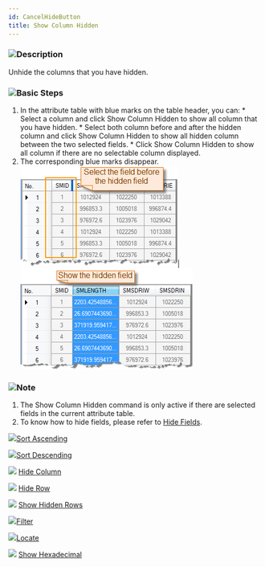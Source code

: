 ```yaml
---
id: CancelHideButton
title: Show Column Hidden
---
```

### ![](../../img/read.gif)Description

Unhide the columns that you have hidden.

### ![](../../img/read.gif)Basic Steps

  1. In the attribute table with blue marks on the table header, you can:
    * Select a column and click Show Column Hidden to show all column that you have hidden.
    * Select both column before and after the hidden column and click Show Column Hidden to show all hidden column between the two selected fields.
    * Click Show Column Hidden to show all column if there are no selectable column displayed.
  2. The corresponding blue marks disappear.
![](img-en/cancleHide1.png)| ![](img-en/cancleHide2.png)   

### ![](../../img/note.png)Note

  1. The Show Column Hidden command is only active if there are selected fields in the current attribute table.
  2. To know how to hide fields, please refer to [Hide Fields](HideButton.htm).

![](../../img/smalltitle.png)[Sort Ascending](SortOrderAscendingButton.htm)

![](../../img/smalltitle.png)[Sort Descending](SortOrderDescendingButton.htm)

![](../../img/smalltitle.png) [Hide Column](HideButton.htm)

![](../../img/smalltitle.png) [Hide Row](HiddenRows.htm)

![](../../img/smalltitle.png) [Show Hidden Rows](CancelHideRows.htm)

![](../../img/smalltitle.png)[Filter](FilterButton.htm)

![](../../img/smalltitle.png)[Locate](GoToButton.htm)

![](../../img/smalltitle.png) [Show Hexadecimal](DisplayHexadecimal.htm)



